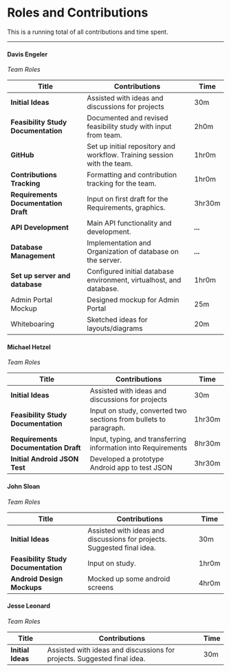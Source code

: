 Roles and Contributions
======

This is a running total of all contributions and time spent.


-------

#### Davis Engeler

*Team Roles* 

| Title | Contributions | Time |
|---|---|---|
| **Initial Ideas** | Assisted with ideas and discussions for projects | 30m |
| **Feasibility Study Documentation** | Documented and revised feasibility study with input from team.  | 2h0m |
| **GitHub** | Set up initial repository and workflow. Training session with the team. | 1hr0m |
| **Contributions Tracking** | Formatting and contribution tracking for the team. | 1hr0m |
| **Requirements Documentation Draft** | Input on first draft for the Requirements, graphics. | 3hr30m |
| **API Development** | Main API functionality and development. | ***...*** |
| **Database Management** | Implementation and Organization of database on the server. | ***...*** |
| **Set up server and database** | Configured initial database environment, virtualhost, and database. | 1hr0m |
| Admin Portal Mockup | Designed mockup for Admin Portal | 25m |
| Whiteboaring | Sketched ideas for layouts/diagrams | 20m |


#### Michael Hetzel

*Team Roles*

| Title | Contributions | Time |
|---|---|---|
| **Initial Ideas** | Assisted with ideas and discussions for projects | 30m |
| **Feasibility Study Documentation** | Input on study, converted two sections from bullets to paragraph. | 1hr30m |
| **Requirements Documentation Draft** | Input, typing, and transferring information into Requirements | 8hr30m|
| **Initial Android JSON Test** | Developed a prototype Android app to test JSON | 3hr30m |


#### John Sloan

*Team Roles* 

| Title | Contributions | Time |
|---|---|---|
| **Initial Ideas** | Assisted with ideas and discussions for projects. Suggested final idea. | 30m |
| **Feasibility Study Documentation** | Input on study. | 1hr0m |
| **Android Design Mockups** | Mocked up some android screens | 4hr0m |

#### Jesse Leonard

*Team Roles* 

| Title | Contributions | Time |
|---|---|---|
| **Initial Ideas** | Assisted with ideas and discussions for projects. Suggested final idea. | 30m |